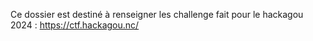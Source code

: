 Ce dossier est destiné à renseigner les challenge fait pour le hackagou 2024 : https://ctf.hackagou.nc/

